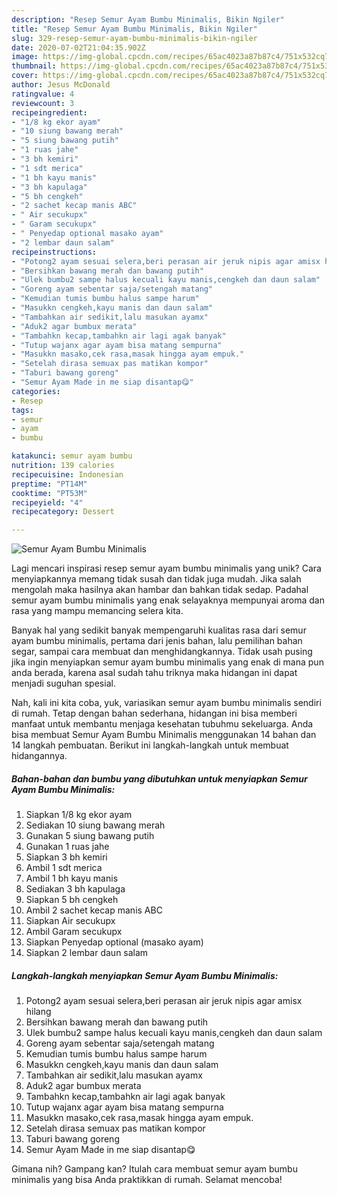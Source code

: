 ```yaml
---
description: "Resep Semur Ayam Bumbu Minimalis, Bikin Ngiler"
title: "Resep Semur Ayam Bumbu Minimalis, Bikin Ngiler"
slug: 329-resep-semur-ayam-bumbu-minimalis-bikin-ngiler
date: 2020-07-02T21:04:35.902Z
image: https://img-global.cpcdn.com/recipes/65ac4023a87b87c4/751x532cq70/semur-ayam-bumbu-minimalis-foto-resep-utama.jpg
thumbnail: https://img-global.cpcdn.com/recipes/65ac4023a87b87c4/751x532cq70/semur-ayam-bumbu-minimalis-foto-resep-utama.jpg
cover: https://img-global.cpcdn.com/recipes/65ac4023a87b87c4/751x532cq70/semur-ayam-bumbu-minimalis-foto-resep-utama.jpg
author: Jesus McDonald
ratingvalue: 4
reviewcount: 3
recipeingredient:
- "1/8 kg ekor ayam"
- "10 siung bawang merah"
- "5 siung bawang putih"
- "1 ruas jahe"
- "3 bh kemiri"
- "1 sdt merica"
- "1 bh kayu manis"
- "3 bh kapulaga"
- "5 bh cengkeh"
- "2 sachet kecap manis ABC"
- " Air secukupx"
- " Garam secukupx"
- " Penyedap optional masako ayam"
- "2 lembar daun salam"
recipeinstructions:
- "Potong2 ayam sesuai selera,beri perasan air jeruk nipis agar amisx hilang"
- "Bersihkan bawang merah dan bawang putih"
- "Ulek bumbu2 sampe halus kecuali kayu manis,cengkeh dan daun salam"
- "Goreng ayam sebentar saja/setengah matang"
- "Kemudian tumis bumbu halus sampe harum"
- "Masukkn cengkeh,kayu manis dan daun salam"
- "Tambahkan air sedikit,lalu masukan ayamx"
- "Aduk2 agar bumbux merata"
- "Tambahkn kecap,tambahkn air lagi agak banyak"
- "Tutup wajanx agar ayam bisa matang sempurna"
- "Masukkn masako,cek rasa,masak hingga ayam empuk."
- "Setelah dirasa semuax pas matikan kompor"
- "Taburi bawang goreng"
- "Semur Ayam Made in me siap disantap😋"
categories:
- Resep
tags:
- semur
- ayam
- bumbu

katakunci: semur ayam bumbu 
nutrition: 139 calories
recipecuisine: Indonesian
preptime: "PT14M"
cooktime: "PT53M"
recipeyield: "4"
recipecategory: Dessert

---
```



![Semur Ayam Bumbu Minimalis](https://img-global.cpcdn.com/recipes/65ac4023a87b87c4/751x532cq70/semur-ayam-bumbu-minimalis-foto-resep-utama.jpg)

Lagi mencari inspirasi resep semur ayam bumbu minimalis yang unik? Cara menyiapkannya memang tidak susah dan tidak juga mudah. Jika salah mengolah maka hasilnya akan hambar dan bahkan tidak sedap. Padahal semur ayam bumbu minimalis yang enak selayaknya mempunyai aroma dan rasa yang mampu memancing selera kita.

Banyak hal yang sedikit banyak mempengaruhi kualitas rasa dari semur ayam bumbu minimalis, pertama dari jenis bahan, lalu pemilihan bahan segar, sampai cara membuat dan menghidangkannya. Tidak usah pusing jika ingin menyiapkan semur ayam bumbu minimalis yang enak di mana pun anda berada, karena asal sudah tahu triknya maka hidangan ini dapat menjadi suguhan spesial.




Nah, kali ini kita coba, yuk, variasikan semur ayam bumbu minimalis sendiri di rumah. Tetap dengan bahan sederhana, hidangan ini bisa memberi manfaat untuk membantu menjaga kesehatan tubuhmu sekeluarga. Anda bisa membuat Semur Ayam Bumbu Minimalis menggunakan 14 bahan dan 14 langkah pembuatan. Berikut ini langkah-langkah untuk membuat hidangannya.

<!--inarticleads1-->

##### Bahan-bahan dan bumbu yang dibutuhkan untuk menyiapkan Semur Ayam Bumbu Minimalis:

1. Siapkan 1/8 kg ekor ayam
1. Sediakan 10 siung bawang merah
1. Gunakan 5 siung bawang putih
1. Gunakan 1 ruas jahe
1. Siapkan 3 bh kemiri
1. Ambil 1 sdt merica
1. Ambil 1 bh kayu manis
1. Sediakan 3 bh kapulaga
1. Siapkan 5 bh cengkeh
1. Ambil 2 sachet kecap manis ABC
1. Siapkan  Air secukupx
1. Ambil  Garam secukupx
1. Siapkan  Penyedap optional (masako ayam)
1. Siapkan 2 lembar daun salam




<!--inarticleads2-->

##### Langkah-langkah menyiapkan Semur Ayam Bumbu Minimalis:

1. Potong2 ayam sesuai selera,beri perasan air jeruk nipis agar amisx hilang
1. Bersihkan bawang merah dan bawang putih
1. Ulek bumbu2 sampe halus kecuali kayu manis,cengkeh dan daun salam
1. Goreng ayam sebentar saja/setengah matang
1. Kemudian tumis bumbu halus sampe harum
1. Masukkn cengkeh,kayu manis dan daun salam
1. Tambahkan air sedikit,lalu masukan ayamx
1. Aduk2 agar bumbux merata
1. Tambahkn kecap,tambahkn air lagi agak banyak
1. Tutup wajanx agar ayam bisa matang sempurna
1. Masukkn masako,cek rasa,masak hingga ayam empuk.
1. Setelah dirasa semuax pas matikan kompor
1. Taburi bawang goreng
1. Semur Ayam Made in me siap disantap😋




Gimana nih? Gampang kan? Itulah cara membuat semur ayam bumbu minimalis yang bisa Anda praktikkan di rumah. Selamat mencoba!
